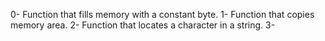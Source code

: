 0- Function that fills memory with a constant byte.
1- Function that copies memory area.
2- Function that locates a character in a string.
3- 